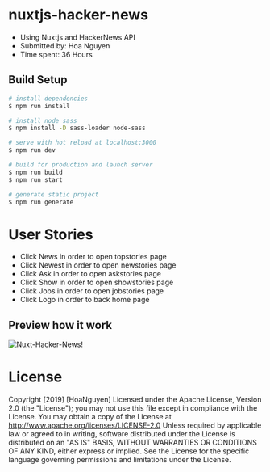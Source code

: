 # nuxtjs-hacker-news
- Using Nuxtjs and HackerNews API
- Submitted by: Hoa Nguyen
- Time spent: 36 Hours

## Build Setup

``` bash
# install dependencies
$ npm run install

# install node sass
$ npm install -D sass-loader node-sass

# serve with hot reload at localhost:3000
$ npm run dev

# build for production and launch server
$ npm run build
$ npm run start

# generate static project
$ npm run generate
```

# User Stories
- Click News in order to open topstories page
- Click Newest in order to open newstories page
- Click Ask in order to open askstories page
- Click Show in order to open showstories page
- Click Jobs in order to open jobstories page
- Click Logo in order to back home page

## Preview how it work

![Nuxt-Hacker-News!](https://github.com/hoanguyen1203/nuxtjs-hacker-news/tree/master/assets/nuxtjs-hacker-news.gif)


# License
Copyright [2019] [HoaNguyen] Licensed under the Apache License, Version 2.0 (the "License"); you may not use this file except in compliance with the License. You may obtain a copy of the License at http://www.apache.org/licenses/LICENSE-2.0 Unless required by applicable law or agreed to in writing, software distributed under the License is distributed on an "AS IS" BASIS, WITHOUT WARRANTIES OR CONDITIONS OF ANY KIND, either express or implied. See the License for the specific language governing permissions and limitations under the License.
